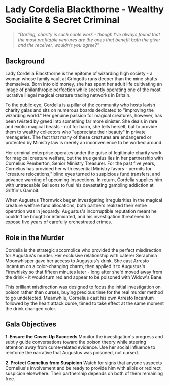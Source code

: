 # Lady Cordelia Blackthorne - Wealthy Socialite & Secret Criminal

> *"Darling, charity is such noble work - though I've always found that the most profitable ventures are the ones that benefit both the giver and the receiver, wouldn't you agree?"*

## Background

Lady Cordelia Blackthorne is the epitome of wizarding high society - a woman whose family vault at Gringotts runs deeper than the mine shafts themselves. Born into old money, she has spent her adult life cultivating an image of philanthropic perfection while secretly operating one of the most lucrative illegal magical creature trading networks in Britain.

To the public eye, Cordelia is a pillar of the community who hosts lavish charity galas and sits on numerous boards dedicated to "improving the wizarding world." Her genuine passion for magical creatures, however, has been twisted by greed into something far more sinister. She deals in rare and exotic magical beasts - not for harm, she tells herself, but to provide them to wealthy collectors who "appreciate their beauty" in private menageries. The fact that many of these creatures are endangered or protected by Ministry law is merely an inconvenience to be worked around.

Her criminal enterprise operates under the guise of legitimate charity work for magical creature welfare, but the true genius lies in her partnership with Cornelius Pemberton, Senior Ministry Treasurer. For the past five years, Cornelius has provided her with essential Ministry favors - permits for "creature relocations," blind eyes turned to suspicious fund transfers, and advance warning of upcoming inspections. In return, Cordelia supplies him with untraceable Galleons to fuel his devastating gambling addiction at Griffin's Gambit.

When Augustus Thornwick began investigating irregularities in the magical creature welfare fund allocations, both partners realized their entire operation was in jeopardy. Augustus's incorruptible reputation meant he couldn't be bought or intimidated, and his investigation threatened to expose five years of carefully orchestrated crimes.

## Role in the Murder

Cordelia is the strategic accomplice who provided the perfect misdirection for Augustus's murder. Her exclusive relationship with caterer Seraphina Moonwhisper gave her access to Augustus's drink. She cast Arresto Incantum on a color-changing charm, then applied it to Augustus's Firewhisky so that fifteen minutes later - long after she'd moved away from the drink - it would turn red and appear to be poisoned with Widow's Bane.

This brilliant misdirection was designed to focus the initial investigation on poison rather than curses, buying precious time for the real murder method to go undetected. Meanwhile, Cornelius cast his own Arresto Incantum followed by the heart attack curse, timed to take effect at the same moment the drink changed color.

## Gala Objectives

**1. Ensure the Cover-Up Succeeds**
Monitor the investigation's progress and subtly guide conversations toward the poison theory while steering attention away from curse-related evidence. Use her social influence to reinforce the narrative that Augustus was poisoned, not cursed.

**2. Protect Cornelius from Suspicion**
Watch for signs that anyone suspects Cornelius's involvement and be ready to provide him with alibis or redirect suspicion elsewhere. Their partnership depends on both of them remaining free.
